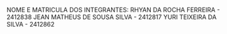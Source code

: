 NOME E MATRICULA DOS INTEGRANTES:
RHYAN DA ROCHA FERREIRA - 2412838
JEAN MATHEUS DE SOUSA SILVA - 2412817
YURI TEIXEIRA DA SILVA - 2412862
